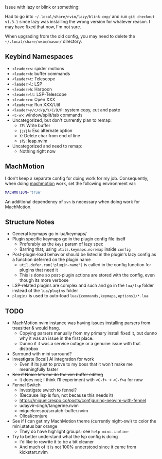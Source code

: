 Issue with lazy or blink or something:

Had to go into `~/.local/share/nvim/lazy/blink.cmp/` and run `git checkout v1.3.1`
since lazy was installing the wrong version for whatever reason.
I may have fixed that now, I'm not sure.

When upgrading from the old config, you may need to delete the `~/.local/share/nvim/mason/` directory.

## Keybind Namespaces

- `<leader>s`: spider motions
- `<leader>b`: buffer commands
- `<leader>t`: Telescope
- `<leader>l`: LSP
- `<leader>h`: Harpoon
- `<leader>lt`: LSP-Telescope
- `<leader>o`: Open XXX
- `<leader>u`: Run XXX/Util
- `<leader>y/c/d/p/Y/C/D/P`: system copy, cut and paste
- `<C-w>`: window/split/tab commands
- Uncategorized, but don't currently plan to remap:
    - `ZF`: Write buffer
    - `jj`/`jk`: Esc alternate option
    - `X`: Delete char from end of line
    - `s`/`S`: leap.nvim
- Uncategorized and need to remap:
    - Nothing right now

## MachMotion

I don't keep a separate config for doing work for my job.
Consequently, when doing [machmotion](<https://machmotion.com>) work, set the following environment var:

```bash
MACHMOTION='true'
```

An additional dependency of `svn` is necessary when doing work for MachMotion.

## Structure Notes

- General keymaps go in lua/keymaps/
- Plugin specific keymaps go in the plugin config file itself
    - Preferably as the `keys` param of lazy spec
    - Barring that, using `utils.keymaps.noremap` inside `config`
- Post-plugin-load behavior should be listed in the plugin's lazy config as a function deferred on the plugin name
    - `util.defer.run('plugin-name')` is called in the config function for plugins that need it
    - This is done so post-plugin actions are stored with the config, even though its more verbose
- LSP-related plugins are complex and such and go in the `lua/lsp` folder instead of the `lua/plugins` folder
- `plugin/` is used to auto-load `lua/{commands,keymaps,options}/*.lua`

## TODO

- MachMotion nvim instance was having issues installing parsers from treesitter & would hang.
    - Copying parsers manually from my primary install fixed it, but dunno why it was an issue in the first place.
    - Dunno if it was a service outage or a genuine issue with that distrobox
- Surround with mini surround?
- Investigate [local] AI integration for work
    - Even if its just to prove to my boss that it won't make me meaningfully
        faster
- ~~See if Noice lets me do the vim buffer editing~~
    - It does not; I think I'll experiment with `<C-f>` -> `<C-f>a` for now
- Fennel Switch
    - Investigate switch to fennel?
    - (Because lisp is fun, not because this needs it)
    - https://miguelcrespo.co/posts/configuring-neovim-with-fennel
    - udayvir-singh/tangerine.nvim
    - miguelcrespo/scratch-buffer.nvim
    - Olical/conjure
- See if I can get my MachMotion theme (currently night-owl) to color the
    mini.status bar orange
    - They do have highlight groups; see `help mini.tabline`
- Try to better understand what the lsp config is doing
    - I'd like to rewrite it to be a bit cleaner
    - And much of it is not 100% understood since it came from kickstart.nvim
